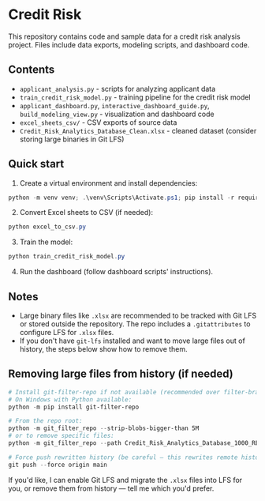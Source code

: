 # Credit Risk

This repository contains code and sample data for a credit risk analysis project. Files include data exports, modeling scripts, and dashboard code.

## Contents
- `applicant_analysis.py` - scripts for analyzing applicant data
- `train_credit_risk_model.py` - training pipeline for the credit risk model
- `applicant_dashboard.py`, `interactive_dashboard_guide.py`, `build_modeling_view.py` - visualization and dashboard code
- `excel_sheets_csv/` - CSV exports of source data
- `Credit_Risk_Analytics_Database_Clean.xlsx` - cleaned dataset (consider storing large binaries in Git LFS)

## Quick start
1. Create a virtual environment and install dependencies:

```powershell
python -m venv venv; .\venv\Scripts\Activate.ps1; pip install -r requirements.txt
```

2. Convert Excel sheets to CSV (if needed):

```powershell
python excel_to_csv.py
```

3. Train the model:

```powershell
python train_credit_risk_model.py
```

4. Run the dashboard (follow dashboard scripts' instructions).

## Notes
- Large binary files like `.xlsx` are recommended to be tracked with Git LFS or stored outside the repository. The repo includes a `.gitattributes` to configure LFS for `.xlsx` files.
- If you don't have `git-lfs` installed and want to move large files out of history, the steps below show how to remove them.

## Removing large files from history (if needed)

```powershell
# Install git-filter-repo if not available (recommended over filter-branch)
# On Windows with Python available:
python -m pip install git-filter-repo

# From the repo root:
python -m git_filter_repo --strip-blobs-bigger-than 5M
# or to remove specific files:
python -m git_filter_repo --path Credit_Risk_Analytics_Database_1000_REALISTIC.xlsx --invert-paths

# Force push rewritten history (be careful — this rewrites remote history):
git push --force origin main
```

If you'd like, I can enable Git LFS and migrate the `.xlsx` files into LFS for you, or remove them from history — tell me which you'd prefer.
